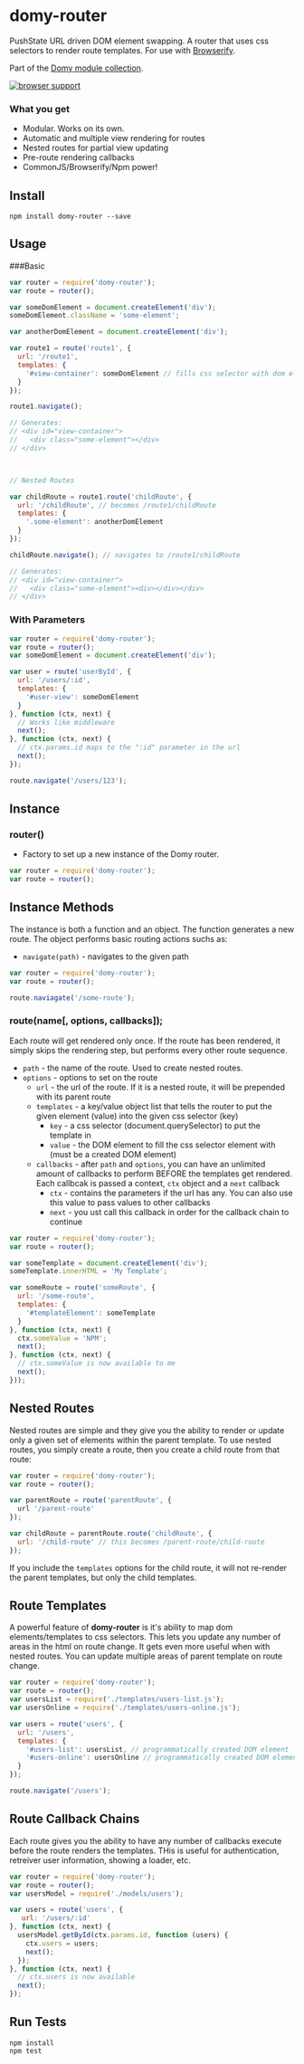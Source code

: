 # domy-router
 
PushState  URL driven DOM element swapping. A router that uses css selectors to render route templates. For use with [Browserify](http://browserify.org).

Part of the [Domy module collection](https://github.com/scottcorgan/domy).

[![browser support](https://ci.testling.com/scottcorgan/domy-router.png)](https://ci.testling.com/scottcorgan/domy-router)

### What you get

* Modular. Works on its own.
* Automatic and multiple view rendering for routes
* Nested routes for partial view updating
* Pre-route rendering callbacks
* CommonJS/Browserify/Npm power!
 
## Install
 
```
npm install domy-router --save
```
 
## Usage
 
###Basic

```js
var router = require('domy-router');
var route = router();

var someDomElement = document.createElement('div');
someDomElement.className = 'some-element';

var anotherDomElement = document.createElement('div');

var route1 = route('route1', {
  url: '/route1',
  templates: {
    '#view-container': someDomElement // fills css selector with dom element
  }
});

route1.navigate();

// Generates:
// <div id="view-container">
//   <div class="some-element"></div>
// </div>



// Nested Routes

var childRoute = route1.route('childRoute', {
  url: '/childRoute', // becomes /route1/childRoute
  templates: {
    '.some-element': anotherDomElement
  }
});

childRoute.navigate(); // navigates to /route1/childRoute

// Generates:
// <div id="view-container">
//   <div class="some-element"><div></div></div>
// </div>
```
 
### With Parameters

```js
var router = require('domy-router');
var route = router();
var someDomElement = document.createElement('div');

var user = route('userById', {
  url: '/users/:id',
  templates: {
    '#user-view': someDomElement
  }
}, function (ctx, next) {
  // Works like middleware
  next();
}, function (ctx, next) {
  // ctx.params.id maps to the ":id" parameter in the url
  next();
});

route.navigate('/users/123');
```

## Instance

### router()

* Factory to set up a new instance of the Domy router.

```js
var router = require('domy-router');
var route = router();
```

## Instance Methods

The instance is both a function and an object. The function generates a new route. The object performs basic routing actions suchs as:
* `navigate(path)` - navigates to the given path

```js
var router = require('domy-router');
var route = router();

route.naviagate('/some-route');
```

### route(name[, options, callbacks]);

Each route will get rendered only once. If the route has been rendered, it simply skips the rendering step, but performs every other route sequence.

* `path` - the name of the route. Used to create nested routes.
* `options` - options to set on the route
  * `url` - the url of the route. If it is a nested route, it will be prepended with its parent route
  * `templates` - a key/value object list that tells the router to put the given element (value) into the given css selector (key)
    * `key` - a css selector (document.querySelector) to put the template in
    * `value` - the DOM element to fill the css selector element with (must be a created DOM element)
  * `callbacks` - after `path` and `options`, you can have an unlimited amount of callbacks to perform BEFORE the templates get rendered. Each callbcak is passed a context, `ctx` object and a `next` callback
    * `ctx` - contains the parameters if the url has any. You can also use this value to pass values to other callbacks
    * `next` - you  ust call this callback in order for the callback chain to continue

```js
var router = require('domy-router');
var route = router();

var someTemplate = document.createElement('div');
someTemplate.innerHTML = 'My Template';

var someRoute = route('someRoute', {
  url: '/some-route',
  templates: {
    '#templateElement': someTemplate
  }
}, function (ctx, next) {
  ctx.someValue = 'NPM';
  next();
}, function (ctx, next) {
  // ctx.someValue is now available to me
  next();
}));
```

## Nested Routes

Nested routes are simple and they give you the ability to render or update only a given set of elements within the parent template. To use nested routes, you simply create a route, then you create a child route from that route:

```js
var router = require('domy-router');
var route = router();

var parentRoute = route('parentRoute', {
  url '/parent-route'
});

var childRoute = parentRoute.route('childRoute', {
  url: '/child-route' // this becomes /parent-route/child-route
});
```

If you include the `templates` options for the child route, it will not re-render the parent templates, but only the child templates.
 
## Route Templates

A powerful feature of **domy-router** is it's ability to map dom elements/templates to css selectors. This lets you update any number of areas in the html on route change. It gets even more useful when with nested routes. You can update multiple areas of parent template on route change.

```js
var router = require('domy-router');
var route = router();
var usersList = require('./templates/users-list.js');
var usersOnline = require('./templates/users-online.js');

var users = route('users', {
  url: '/users',
  templates: {
    '#users-list': usersList, // programmatically created DOM element
    '#users-online': usersOnline // programmatically created DOM element
  }
});

route.navigate('/users');
```

## Route Callback Chains

Each route gives you the ability to have any number of callbacks execute before the route renders the templates. THis is useful for authentication, retreiver user information, showing a loader, etc.

```js
var router = require('domy-router');
var route = router();
var usersModel = require('./models/users');

var users = route('users', {
   url: '/users/:id'
}, function (ctx, next) {
  usersModel.getById(ctx.params.id, function (users) {
    ctx.users = users;
    next();
  });
}, function (ctx, next) {
  // ctx.users is now available
  next();
});
```

## Run Tests
 
```
npm install
npm test
```
